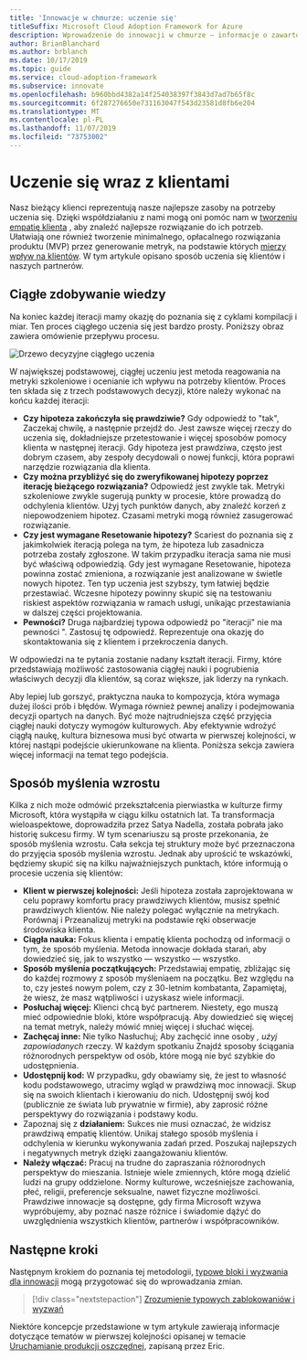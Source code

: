 ```yaml
---
title: 'Innowacje w chmurze: uczenie się'
titleSuffix: Microsoft Cloud Adoption Framework for Azure
description: Wprowadzenie do innowacji w chmurze — informacje o zawartości
author: BrianBlanchard
ms.author: brblanch
ms.date: 10/17/2019
ms.topic: guide
ms.service: cloud-adoption-framework
ms.subservice: innovate
ms.openlocfilehash: b960bbd4382a14f254038397f3843d7ad7b65f8c
ms.sourcegitcommit: 6f287276650e731163047f543d23581d8fb6e204
ms.translationtype: MT
ms.contentlocale: pl-PL
ms.lasthandoff: 11/07/2019
ms.locfileid: "73753002"
---
```

# <a name="learn-with-customers"></a>Uczenie się wraz z klientami

Nasz bieżący klienci reprezentują nasze najlepsze zasoby na potrzeby uczenia się. Dzięki współdziałaniu z nami mogą oni pomóc nam w [tworzeniu empatię klienta](./build.md) , aby znaleźć najlepsze rozwiązanie do ich potrzeb. Ułatwiają one również tworzenie minimalnego, opłacalnego rozwiązania produktu (MVP) przez generowanie metryk, na podstawie których [mierzy wpływ na klientów](./measure.md). W tym artykule opisano sposób uczenia się klientów i naszych partnerów.

## <a name="continuous-learning"></a>Ciągłe zdobywanie wiedzy

Na koniec każdej iteracji mamy okazję do poznania się z cyklami kompilacji i miar. Ten proces ciągłego uczenia się jest bardzo prosty. Poniższy obraz zawiera omówienie przepływu procesu.

![Drzewo decyzyjne ciągłego uczenia](../../_images/innovate/continuous-learning.png)

W największej podstawowej, ciągłej uczeniu jest metoda reagowania na metryki szkoleniowe i ocenianie ich wpływu na potrzeby klientów. Proces ten składa się z trzech podstawowych decyzji, które należy wykonać na końcu każdej iteracji:

- **Czy hipoteza zakończyła się prawdziwie?** Gdy odpowiedź to "tak", Zaczekaj chwilę, a następnie przejdź do. Jest zawsze więcej rzeczy do uczenia się, dokładniejsze przetestowanie i więcej sposobów pomocy klienta w następnej iteracji. Gdy hipoteza jest prawdziwa, często jest dobrym czasem, aby zespoły decydowali o nowej funkcji, która poprawi narzędzie rozwiązania dla klienta.
- **Czy można przybliżyć się do zweryfikowanej hipotezy poprzez iterację bieżącego rozwiązania?** Odpowiedź jest zwykle tak. Metryki szkoleniowe zwykle sugerują punkty w procesie, które prowadzą do odchylenia klientów. Użyj tych punktów danych, aby znaleźć korzeń z niepowodzeniem hipotez. Czasami metryki mogą również zasugerować rozwiązanie.
- **Czy jest wymagane Resetowanie hipotezy?** Scariest do poznania się z jakimkolwiek iteracją polega na tym, że hipoteza lub zasadnicza potrzeba zostały zgłoszone. W takim przypadku iteracja sama nie musi być właściwą odpowiedzią. Gdy jest wymagane Resetowanie, hipoteza powinna zostać zmieniona, a rozwiązanie jest analizowane w świetle nowych hipotez. Ten typ uczenia jest szybszy, tym łatwiej będzie przestawiać. Wczesne hipotezy powinny skupić się na testowaniu riskiest aspektów rozwiązania w ramach usługi, unikając przestawiania w dalszej części projektowania.
- **Pewności?** Druga najbardziej typowa odpowiedź po "iteracji" nie ma pewności ". Zastosuj tę odpowiedź. Reprezentuje ona okazję do skontaktowania się z klientem i przekroczenia danych.

W odpowiedzi na te pytania zostanie nadany kształt iteracji. Firmy, które przedstawiają możliwość zastosowania ciągłej nauki i pogrubienia właściwych decyzji dla klientów, są coraz większe, jak liderzy na rynkach.

Aby lepiej lub gorszyć, praktyczna nauka to kompozycja, która wymaga dużej ilości prób i błędów. Wymaga również pewnej analizy i podejmowania decyzji opartych na danych. Być może najtrudniejsza część przyjęcia ciągłej nauki dotyczy wymogów kulturowych. Aby efektywnie wdrożyć ciągłą naukę, kultura biznesowa musi być otwarta w pierwszej kolejności, w której nastąpi podejście ukierunkowane na klienta. Poniższa sekcja zawiera więcej informacji na temat tego podejścia.

## <a name="growth-mindset"></a>Sposób myślenia wzrostu

Kilka z nich może odmówić przekształcenia pierwiastka w kulturze firmy Microsoft, która wystąpiła w ciągu kilku ostatnich lat. Ta transformacja wieloaspektowe, doprowadziła przez Satya Nadella, została pobrała jako historię sukcesu firmy. W tym scenariuszu są proste przekonania, że sposób myślenia wzrostu. Cała sekcja tej struktury może być przeznaczona do przyjęcia sposób myślenia wzrostu. Jednak aby uprościć te wskazówki, będziemy skupić się na kilku najważniejszych punktach, które informują o procesie uczenia się klientów:

- **Klient w pierwszej kolejności:** Jeśli hipoteza została zaprojektowana w celu poprawy komfortu pracy prawdziwych klientów, musisz spełnić prawdziwych klientów. Nie należy polegać wyłącznie na metrykach. Porównaj i Przeanalizuj metryki na podstawie ręki obserwacje środowiska klienta.
- **Ciągła nauka:** Fokus klienta i empatię klienta pochodzą od informacji o tym, że sposób myślenia. Metoda innowacje dokłada starań, aby dowiedzieć się, jak to wszystko — wszystko — wszystko.
- **Sposób myślenia początkujących:** Przedstawiaj empatię, zbliżając się do każdej rozmowy z sposób myśleniaem na początku. Bez względu na to, czy jesteś nowym polem, czy z 30-letnim kombatanta, Zapamiętaj, że wiesz, że masz wątpliwości i uzyskasz wiele informacji.
- **Posłuchaj więcej:** Klienci chcą być partnerem. Niestety, ego muszą mieć odpowiednie bloki, które współpracują. Aby dowiedzieć się więcej na temat metryk, należy mówić mniej więcej i słuchać więcej.
- **Zachęcaj inne:** Nie tylko Nasłuchuj; Aby zachęcić inne osoby *, użyj zapowiadanych* rzeczy. W każdym spotkaniu Znajdź sposoby ściągania różnorodnych perspektyw od osób, które mogą nie być szybkie do udostępnienia.
- **Udostępnij kod:** W przypadku, gdy obawiamy się, że jest to własność kodu podstawowego, utracimy wgląd w prawdziwą moc innowacji. Skup się na swoich klientach i kierowaniu do nich. Udostępnij swój kod (publicznie ze świata lub prywatnie w firmie), aby zaprosić różne perspektywy do rozwiązania i podstawy kodu.
- Zapoznaj się z **działaniem:** Sukces nie musi oznaczać, że widzisz prawdziwą empatię klientów. Unikaj stałego sposób myślenia i odchylenia w kierunku wykonywania zadań przed. Poszukaj najlepszych i negatywnych metryk dzięki zaangażowaniu klientów.
- **Należy włączać:** Pracuj na trudne do zapraszania różnorodnych perspektyw do mieszania. Istnieje wiele zmiennych, które mogą dzielić ludzi na grupy oddzielone. Normy kulturowe, wcześniejsze zachowania, płeć, religii, preferencje seksualne, nawet fizyczne możliwości. Prawdziwe innowacje są dostępne, gdy firma Microsoft wzywa wypróbujemy, aby poznać nasze różnice i świadomie dążyć do uwzględnienia wszystkich klientów, partnerów i współpracowników.

## <a name="next-steps"></a>Następne kroki

Następnym krokiem do poznania tej metodologii, [typowe bloki i wyzwania dla innowacji](./challenges.md) mogą przygotować się do wprowadzania zmian.

> [!div class="nextstepaction"]
> [Zrozumienie typowych zablokowaniów i wyzwań](./challenges.md)

Niektóre koncepcje przedstawione w tym artykule zawierają informacje dotyczące tematów w pierwszej kolejności opisanej w temacie [Uruchamianie produkcji oszczędnej](https://theleanstartup.com/book), zapisaną przez Eric.
